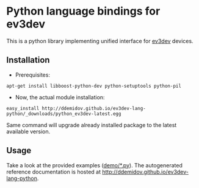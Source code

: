 # Python language bindings for ev3dev

This is a python library implementing unified interface for [ev3dev][] devices.

## Installation

* Prerequisites:
```
apt-get install libboost-python-dev python-setuptools python-pil
```

* Now, the actual module installation:
```
easy_install http://ddemidov.github.io/ev3dev-lang-python/_downloads/python_ev3dev-latest.egg
```
Same command will upgrade already installed package to the latest available
version.

## Usage

Take a look at the provided examples ([demo/*.py](https://github.com/ddemidov/ev3dev-lang-python/tree/master/demo)).
The autogenerated reference documentation is hosted at http://ddemidov.github.io/ev3dev-lang-python.

[ev3dev]: http://ev3dev.org
